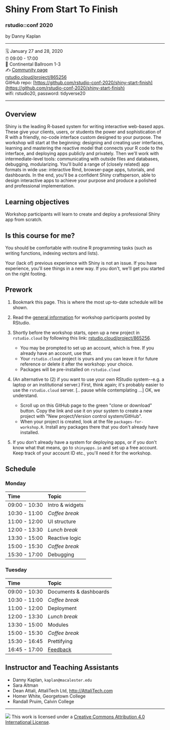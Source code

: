 Shiny From Start To Finish
================

### rstudio::conf 2020 

by Danny Kaplan

-----

:spiral_calendar: January 27 and 28, 2020  
:alarm_clock:     09:00 - 17:00  
:hotel:           Continental Ballroom 1-3  
:writing_hand:    [Community page](https://community.rstudio.com/t/shiny-from-start-to-finish-workshop-rstudio-conf-2020/49093)   
[rstudio.cloud/project/865256](https://rstudio.cloud/project/8652560)     
GitHub repo: [https://github.com/rstudio-conf-2020/shiny-start-finish](https://github.com/rstudio-conf-2020/shiny-start-finish)  
wifi: rstudio20, password: tidyverse20 

-----

## Overview

Shiny is the leading R-based system for writing interactive web-based apps. These give your clients, users, or students the power and sophistication of R with a friendly, no-code interface custom designed to your purpose. The workshop will start at the beginning: designing and creating user interfaces, learning and mastering the reactive model that connects your R code to the interface, and deploying apps publicly and privately. Then we'll work with intermediate-level tools: communicating with outside files and databases, debugging, modularizing. You'll build a range of (closely related) app formats in wide use: interactive Rmd, browser-page apps, tutorials, and dashboards. In the end, you'll be a confident Shiny craftsperson, able to design interactive apps to achieve your purpose and produce a polished and professional implementation.


## Learning objectives

Workshop participants will learn to create and deploy a professional Shiny app from scratch.

## Is this course for me?

You should be comfortable with routine R programming tasks (such as writing functions, indexing vectors and lists).

Your (lack of) previous experience with Shiny is not an issue. If you have experience, you'll see things in a new way. If you don't, we'll get you started on the right footing.

## Prework

1. Bookmark this page. This is where the most up-to-date schedule will be shown.

2. Read the [general information](https://docs.google.com/document/d/1_-uhk9dQt_LhpdUrmrCMgcznS79xyZ6EDQHrY1rhfhI/edit) for workshop participants posted by RStudio. 

4. Shortly before the workshop starts, open up a new project in `rstudio.cloud` by following this link: [rstudio.cloud/project/865256](https://rstudio.cloud/project/865256). 
    - You may be prompted to set up an account, which is free. If you already have an account, use that.
    - Your `rstudio.cloud` project is yours and you can leave it for future reference or delete it after the workshop: your choice.
    - Packages will be pre-installed on `rstudio.cloud`
    
5. (An alternative to (2) if you want to use your own RStudio system--e.g. a laptop or an institutional server.) First, think again; it's probably  easier to use the `rstudio.cloud` server. [.. pause while contemplating ...] OK, we understand.
    - Scroll up on this GitHub page to the green "clone or download" button. Copy the link and use it on your system to create a new project with "New project/Version control system/GitHub".
    - When your project is created, look at the file `packages-for-workshop.R`. Install any packages there that you don't already have installed. 

6. If you don't already have a system for deploying apps, or if you don't know what that means,  go to `shinyapps.io` and set  up a free account. Keep track of your account ID etc., you'll need it for the workshop.

## Schedule

### Monday

| Time          | Topic         |
| :------------ | :--------------- |
| 09:00 - 10:30 | Intro & widgets  |
| 10:30 - 11:00 | *Coffee break*   |
| 11:00 - 12:00 | UI structure     |
| 12:00 - 13:30 | *Lunch break*    |
| 13:30 - 15:00 | Reactive logic   |
| 15:00 - 15:30 | *Coffee break*   |
| 15:30 - 17:00 | Debugging        |

### Tuesday

| Time          | Topic         |
| :------------ | :--------------- |
| 09:00 - 10:30 | Documents & dashboards  | <!--learnr here -->
| 10:30 - 11:00 | *Coffee break*   |
| 11:00 - 12:00 | Deployment     | <!-- including persistent storage -->
| 12:00 - 13:30 | *Lunch break*    |
| 13:30 - 15:00 | Modules          |
| 15:00 - 15:30 | *Coffee break*   |
| 15:30 - 16:45 | Prettifying       |
| 16:45 - 17:00 | [Feedback](http://rstd.io/ws-survey) |

## Instructor and Teaching Assistants

* Danny Kaplan, `kaplan@macalester.edu`
* Sara Altman
* Dean Attali, AttaliTech Ltd, <http://AttaliTech.com>
* Homer White, Georgetown College
* Randall Pruim, Calvin College



-----

![](https://i.creativecommons.org/l/by/4.0/88x31.png) This work is
licensed under a [Creative Commons Attribution 4.0 International
License](https://creativecommons.org/licenses/by/4.0/).
